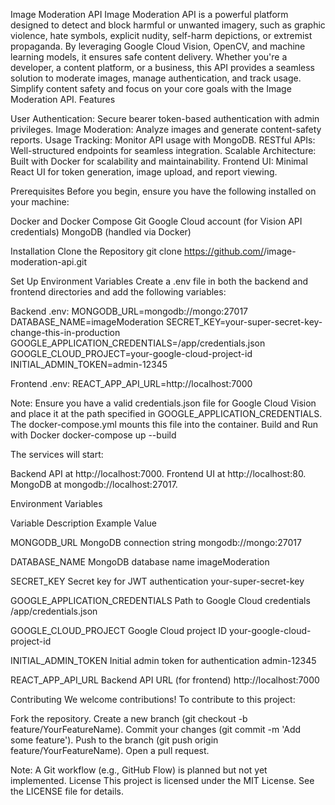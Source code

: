 Image Moderation API
Image Moderation API is a powerful platform designed to detect and block harmful or unwanted imagery, such as graphic violence, hate symbols, explicit nudity, self-harm depictions, or extremist propaganda. By leveraging Google Cloud Vision, OpenCV, and machine learning models, it ensures safe content delivery. Whether you're a developer, a content platform, or a business, this API provides a seamless solution to moderate images, manage authentication, and track usage. Simplify content safety and focus on your core goals with the Image Moderation API.
Features

User Authentication: Secure bearer token-based authentication with admin privileges.
Image Moderation: Analyze images and generate content-safety reports.
Usage Tracking: Monitor API usage with MongoDB.
RESTful APIs: Well-structured endpoints for seamless integration.
Scalable Architecture: Built with Docker for scalability and maintainability.
Frontend UI: Minimal React UI for token generation, image upload, and report viewing.

Prerequisites
Before you begin, ensure you have the following installed on your machine:

Docker and Docker Compose
Git
Google Cloud account (for Vision API credentials)
MongoDB (handled via Docker)

Installation
Clone the Repository
git clone https://github.com/<your-username>/image-moderation-api.git

Set Up Environment Variables
Create a .env file in both the backend and frontend directories and add the following variables:

Backend .env:
MONGODB_URL=mongodb://mongo:27017
DATABASE_NAME=imageModeration
SECRET_KEY=your-super-secret-key-change-this-in-production
GOOGLE_APPLICATION_CREDENTIALS=/app/credentials.json
GOOGLE_CLOUD_PROJECT=your-google-cloud-project-id
INITIAL_ADMIN_TOKEN=admin-12345


Frontend .env:
REACT_APP_API_URL=http://localhost:7000



Note: Ensure you have a valid credentials.json file for Google Cloud Vision and place it at the path specified in GOOGLE_APPLICATION_CREDENTIALS. The docker-compose.yml mounts this file into the container.
Build and Run with Docker
docker-compose up --build

The services will start:

Backend API at http://localhost:7000.
Frontend UI at http://localhost:80.
MongoDB at mongodb://localhost:27017.

Environment Variables



Variable
Description
Example Value



MONGODB_URL
MongoDB connection string
mongodb://mongo:27017


DATABASE_NAME
MongoDB database name
imageModeration


SECRET_KEY
Secret key for JWT authentication
your-super-secret-key


GOOGLE_APPLICATION_CREDENTIALS
Path to Google Cloud credentials
/app/credentials.json


GOOGLE_CLOUD_PROJECT
Google Cloud project ID
your-google-cloud-project-id


INITIAL_ADMIN_TOKEN
Initial admin token for authentication
admin-12345


REACT_APP_API_URL
Backend API URL (for frontend)
http://localhost:7000


Contributing
We welcome contributions! To contribute to this project:

Fork the repository.
Create a new branch (git checkout -b feature/YourFeatureName).
Commit your changes (git commit -m 'Add some feature').
Push to the branch (git push origin feature/YourFeatureName).
Open a pull request.

Note: A Git workflow (e.g., GitHub Flow) is planned but not yet implemented.
License
This project is licensed under the MIT License. See the LICENSE file for details.
